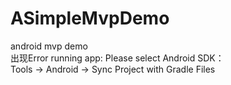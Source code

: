 # ASimpleMvpDemo
android mvp demo <br>
出现Error running app: Please select Android SDK：<br>
Tools -> Android -> Sync Project with Gradle Files
